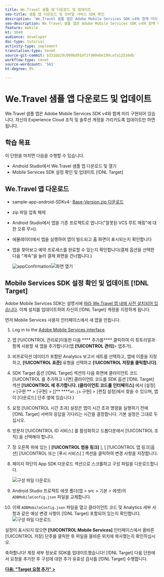 ```yaml
---
title: We.Travel 샘플 앱 다운로드 및 업데이트
seo-title: 샘플 앱 다운로드 및 모바일 서비스 SDK 확인
description: 'We.Travel 샘플 앱은 Adobe Mobile Services SDK v4와 함께 미리 구현되어 있습니다. 해당 Experience Cloud 조직 및 솔루션 계정을 가리키도록 업데이트만 하면 됩니다.   '
seo-description: We.Travel 샘플 앱은 Adobe Mobile Services SDK v4와 함께 미리 구현되어 있습니다. 해당 Experience Cloud 조직 및 솔루션 계정을 가리키도록 업데이트만 하면 됩니다.
feature: mobile
kt: 3040
audience: developer
doc-type: tutorial
activity-type: implement
translation-type: tm+mt
source-git-commit: b331bb29c099bd91df27300ebe199cafa12516db
workflow-type: tm+mt
source-wordcount: '561'
ht-degree: 0%

---
```



# We.Travel 샘플 앱 다운로드 및 업데이트

We.Travel 샘플 앱은 Adobe Mobile Services SDK v4와 함께 미리 구현되어 있습니다. 자신의 Experience Cloud 조직 및 솔루션 계정을 가리키도록 업데이트만 하면 됩니다.

## 학습 목표

이 단원을 마치면 다음을 수행할 수 있습니다.

* Android Studio에서 We.Travel 샘플 앱 다운로드 및 열기
* Mobile Services SDK 설정 확인 및 업데이트 [!DNL Target]

## We.Travel 앱 다운로드

* sample-app-android-SDKv4- [Base-Version.zip 다운로드](assets/sample-app-android-SDKv4-Base-Version.zip)
* zip 파일 압축 해제
* Android Studio에서 앱을 기존 프로젝트로 엽니다(&quot;잘못된 VCS 루트 매핑&quot;에 대한 오류 무시).
* 에뮬레이터에서 앱을 실행하여 앱이 빌드되고 홈 화면이 표시되는지 확인합니다
* 앱을 찾아보고 예약 프로세스를 완료할 수 있는지 확인합니다(결제 옵션을 선택한 다음 &quot;계속&quot;을 눌러 결제 화면을 건너뜁니다.)

   ![appConfirmation](assets/wetravel_homeScreen.png)![화면 열기](assets/wetravel_confirmationScreen.png)

## Mobile Services SDK 설정 확인 및 업데이트 [!DNL Target]

Adobe Mobile Services SDK는 설명서에 [따라 We.Travel 앱 내에 사전 설치되어 있습니다](https://docs.adobe.com/content/help/en/mobile-services/android/getting-started-android/requirements.html). 이제 설치를 업데이트하여 자신의 [!DNL Target] 계정을 지정하게 됩니다.

먼저 Mobile Services 사용자 인터페이스에서 새 앱을 만듭니다.

1. Log in to the [Adobe Mobile Services interface](https://mobilemarketing.adobe.com).
1. 앱 [!UICONTROL 관리로]이동한 다음 **** 추가를&#x200B;**** 클릭하여 이 튜토리얼과 함께 사용할 새 앱을 추가합니다(앱 **[!UICONTROL 관리]**> 앱추가).
1. 비프로덕션 데이터가 포함된 Analytics 보고서 세트를 선택하고, 앱에 이름을 지정하고, **[!UICONTROL 표준]** 유형을 선택하고 **[!UICONTROL 저장을 클릭합니다]**.
1. SDK Target 옵션 [!DNL Target] 섹션의 다음 화면에 클라이언트 코드 [!UICONTROL 를 추가하고 나면] 클라이언트 코드를 SDK 옵션 [!DNL Target] 섹션 **[!UICONTROL 에 추가합니다. (클라이언트 코드를 인터페이스]** 에서 [설정] > [구현 ** > [구현] > []** ****`at.js` 구현] > [편집 설정]에서 찾을 수 있으며, 앱이 [다운로드] 단추 옆에 있습니다.)
1. 요청 [!UICONTROL 시간 초과] 설정은 앱이 시간 초과 명령을 실행하기 전에 [!DNL Target] 서버의 응답을 기다리는 시간을 결정합니다. 기본 설정은 그대로 두십시오.
1. 방문자 [!UICONTROL ID 서비스] 를 활성화하고 드롭다운에서 [!UICONTROL 조직] 을 선택해야 합니다.
1. 창 오른쪽 위에 있는 [ **[!UICONTROL 범용 링크]** ], [ [!UICONTROL 앱 링크]옵션] [!UICONTROL 또는 [푸시 서비스] ] 섹션을 클릭하여 변경 사항을  저장합니다.
1. 페이지 하단의 App SDK 다운로드 섹션으로 스크롤하고 구성 파일을 다운로드합니다.

   ![구성 파일 다운로드](assets/config_file.jpg)

1. Android Studio 프로젝트 에셋 폴더(앱 > src > 기본 > 에셋)의 `ADBMobileConfig.json` 파일을 교체합니다.

1. 이제 `ADBMobileConfig.json` 파일을 열고 클라이언트 코드 및 Analytics 세부 사항과 같은 예상 변경 사항이 [!DNL Target] 포함되어 있는지 확인합니다.
   ![구성 파일 다운로드](assets/client_code.jpg)

설정이 표시되지 않으면 **[!UICONTROL Mobile Services]** 인터페이스에서 올바른 [!UICONTROL 저장] 단추를 클릭한 후 파일을 올바른 위치에 복사했는지 확인하십시오.

축하합니다! 계정 세부 정보로 SDK를 업데이트했습니다! [!DNL Target] 다음 단원에서 요청을 추가한 후 구성에 대한 추가 유효성 검사를 [!DNL Target] 수행합니다.

**[다음: &quot;Target 요청 추가&quot; >](add-requests.md)**
